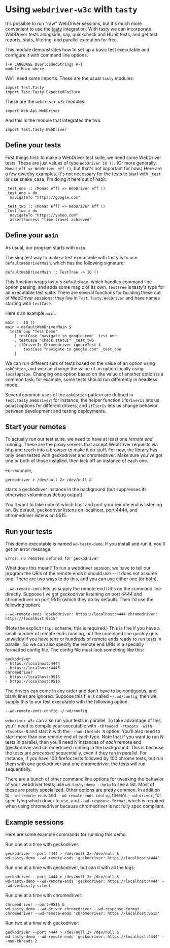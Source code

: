 Using `webdriver-w3c` with `tasty`
==================================

It's possible to run "raw" WebDriver sessions, but it's much more
convenient to use the [tasty](https://hackage.haskell.org/package/tasty)
integration. With tasty we can incorporate WebDriver tests alongside,
say, quickcheck and HUnit tests, and get test reports, stats, filtering,
and parallel execution for free.

This module demonstrates how to set up a basic test executable and
configure it with command line options.

``` {.sourceCode .literate .haskell}
{-# LANGUAGE OverloadedStrings #-}
module Main where
```

We'll need some imports. These are the usual `tasty` modules:

``` {.sourceCode .literate .haskell}
import Test.Tasty
import Test.Tasty.ExpectedFailure
```

These are the `webdriver-w3c` modules:

``` {.sourceCode .literate .haskell}
import Web.Api.WebDriver
```

And this is the module that integrates the two.

``` {.sourceCode .literate .haskell}
import Test.Tasty.WebDriver
```

Define your tests
-----------------

First things first: to make a WebDriver test suite, we need some
WebDriver tests. These are just values of type `WebDriver IO ()`. (Or
more generally, `Monad eff => WebDriver eff ()`, but that's not
important for now.) Here are a few dweeby examples. It's not necessary
for the tests to start with `_test` or use snake\_case; I'm doing it
here out of habit.

``` {.sourceCode .literate .haskell}
_test_one :: (Monad eff) => WebDriver eff ()
_test_one = do
  navigateTo "https://google.com"

_test_two :: (Monad eff) => WebDriver eff ()
_test_two = do
  navigateTo "https://yahoo.com"
  assertSuccess "time travel achieved"
```

Define your `main`
------------------

As usual, our program starts with `main`.

The simplest way to make a test executable with tasty is to use
`defaultWebDriverMain`, which has the following signature:

    defaultWebDriverMain :: TestTree -> IO ()

This function wraps tasty's `defaultMain`, which handles command line
option parsing, and adds some magic of its own. `TestTree` is tasty's
type for an executable test suite. There are several functions for
building these out of WebDriver sessions; they live in
`Test.Tasty.WebDriver` and have names starting with `testCase`.

Here's an example `main`.

``` {.sourceCode .literate .haskell}
main :: IO ()
main = defaultWebDriverMain $
  testGroup "Test Demo"
    [ testCase "navigate to google.com" _test_one
    , testCase "check status" _test_two
    , ifDriverIs Chromedriver ignoreTest $
        testCase "navigate to google.com" _test_one
    ]
```

We can run different sets of tests based on the value of an option using
`askOption`, and we can change the value of an option locally using
`localOption`. Changing one option based on the value of another option
is a common task; for example, some tests should run differently in
headless mode.

Several common uses of the `askOption` pattern are defined in
`Test.Tasty.WebDriver`; for instance, the helper function `ifDriverIs`
lets us adjust options for different drivers, and `ifTierIs` lets us
change behavior between development and testing deployments.

Start your remotes
------------------

To actually run our test suite, we need to have at least one *remote
end* running. These are the proxy servers that accept WebDriver requests
via http and reach into a browser to make it do stuff. For now, the
library has only been tested with geckodriver and chromedriver. Make
sure you've got one or both of those installed, then kick off an
instance of each one.

For example,

    geckodriver > /dev/null 2> /dev/null &

starts a geckodriver instance in the background (but suppresses its
otherwise voluminous debug output).

You'll want to take note of which host and port your remote end is
listening on. By default, geckodriver listens on localhost, port 4444,
and chromedriver listens on 9515.

Run your tests
--------------

This demo executable is named `wd-tasty-demo`. If you install and run
it, you'll get an error message:

    Error: no remotes defined for geckodriver

What does this mean? To run a webdriver session, we have to tell our
program the URIs of the remote ends it should use -- it does not assume
one. There are two ways to do this, and you can use either one (or
both).

`--wd-remote-ends` lets us supply the remote end URIs on the command
line directly. Suppose I've got geckodriver listening on port 4444 and
chromedriver on port 9515 (which they do by default). Then I'd use the
following option:

    --wd-remote-ends 'geckodriver: https://localhost:4444 chromedriver: https://localhost:9515'

(Note the explicit `https` scheme; this is required.) This is fine if
you have a small number of remote ends running, but the command line
quickly gets unwieldy if you have tens or hundreds of remote ends ready
to run tests in parallel. So we can also specify the remote end URIs in
a specially formatted config file. The config file must look something
like this:

    geckodriver
    - https://localhost:4444
    - https://localhost:4445
    chromedriver
    - https://localhost:9515
    - https://localhost:9516

The drivers can come in any order and don't have to be contiguous, and
blank lines are ignored. Suppose this file is called `~/.wd/config`;
then we supply this to our test executable with the following option:

    --wd-remote-ends-config ~/.wd/config

`webdriver-w3c` can also run your tests in parallel. To take advantage
of this, you'll need to compile your executable with
`-threaded -rtsopts -with-rtsopts=-N` and start it with the
`--num-threads N` option. You'll also need to start more than one remote
end of each type. Note that if you want to run N tests in parallel, then
you'll need N instances of *each* remote end (geckodriver and
chromedriver) running in the background. This is because the tests are
*processed* sequentially, even if they run in parallel. For instance, if
you have 100 firefox tests followed by 100 chrome tests, but run them
with one geckodriver and one chromedriver, the tests will run
sequentially.

There are a bunch of other command line options for tweaking the
behavior of your webdriver tests; use `wd-tasty-demo --help` to see a
list. Most of these are pretty specialized. Other options are pretty
common. In addition to `--wd-remote-ends` and `--wd-remote-ends-config`,
there's `--wd-driver`, for specifying which driver to use, and
`--wd-response-format`, which is required when using chromedriver
because chromedriver is not fully spec compliant.

Example sessions
----------------

Here are some example commands for running this demo.

Run one at a time with geckodriver:

    geckodriver --port 4444 > /dev/null 2> /dev/null &
    wd-tasty-demo --wd-remote-ends 'geckodriver: https://localhost:4444'

Run one at a time with geckodriver, but can it with all the logs:

    geckodriver --port 4444 > /dev/null 2> /dev/null &
    wd-tasty-demo --wd-remote-ends 'geckodriver: https://localhost:4444' --wd-verbosity silent

Run one at a time with chromedriver:

    chromedriver --port=9515 &
    wd-tasty-demo --wd-driver chromedriver --wd-response-format chromedriver --wd-remote-ends 'chromedriver: https://localhost:9515'

Run two at a time with geckodriver:

    geckodriver --port 4444 > /dev/null 2> /dev/null &
    wd-tasty-demo --wd-remote-ends 'geckodriver: https://localhost:4444' --num-threads 2
